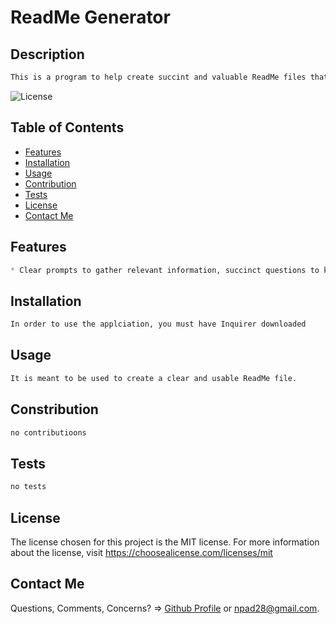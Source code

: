 # ReadMe Generator

## Description

```md
This is a program to help create succint and valuable ReadMe files that follow a template.
```

![License](https://img.shields.io/badge/license-MIT-blue.svg)

## Table of Contents
* [Features](#features)
* [Installation](#installation)
* [Usage](#usage)
* [Contribution](#contribution)
* [Tests](#tests)
* [License](#license)
* [Contact Me](#contact-me)

## Features

```md
* Clear prompts to gather relevant information, succinct questions to keep file shot and to the point, valuable styling to make important infomration readily available.
```

## Installation

```md
In order to use the applciation, you must have Inquirer downloaded
```

## Usage

```md
It is meant to be used to create a clear and usable ReadMe file.
```

## Constribution

```md
no contributioons
```

## Tests

```md
no tests
```

## License


The license chosen for this project is the MIT license. For more information about the license, visit https://choosealicense.com/licenses/mit


## Contact Me


Questions, Comments, Concerns? => [Github Profile](https://github.com/interuptingcow) or npad28@gmail.com.

